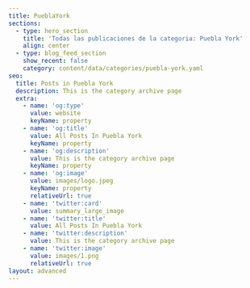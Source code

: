 ```yaml
---
title: PueblaYork
sections:
  - type: hero_section
    title: 'Todas las publicaciones de la categoria: Puebla York'
    align: center
  - type: blog_feed_section
    show_recent: false
    category: content/data/categories/puebla-york.yaml
seo:
  title: Posts in Puebla York
  description: This is the category archive page
  extra:
    - name: 'og:type'
      value: website
      keyName: property
    - name: 'og:title'
      value: All Posts In Puebla York
      keyName: property
    - name: 'og:description'
      value: This is the category archive page
      keyName: property
    - name: 'og:image'
      value: images/logo.jpeg
      keyName: property
      relativeUrl: true
    - name: 'twitter:card'
      value: summary_large_image
    - name: 'twitter:title'
      value: All Posts In Puebla York
    - name: 'twitter:description'
      value: This is the category archive page
    - name: 'twitter:image'
      value: images/1.png
      relativeUrl: true
layout: advanced
---
```


